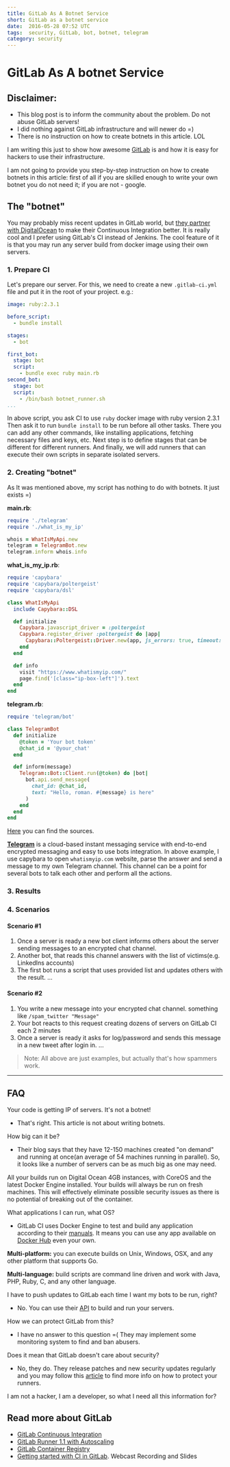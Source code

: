 ```yaml
---
title: GitLab As A Botnet Service
short: GitLab as a botnet service
date:  2016-05-28 07:52 UTC
tags:  security, GitLab, bot, botnet, telegram
category: security
---
```

# GitLab As A botnet Service


>
## Disclaimer:
- This blog post is to inform the community about the problem. Do not abuse GitLab servers!
- I did nothing against GitLab infrastructure and will newer do =)
- There is no instruction on how to create botnets in this article. LOL

I am writing this just to show how awesome [GitLab](https://gitlab.com) is and how it is easy for hackers to use their infrastructure.

I am not going to provide you step-by-step instruction on how to create botnets in this article: first of all if you are skilled enough to write your own botnet you do not need it; if you are not - google.

## The "botnet"
You may probably miss recent updates in GitLab world, but [they partner with DigitalOcean](https://about.gitlab.com/2016/04/19/gitlab-partners-with-digitalocean-to-make-continuous-integration-faster-safer-and-more-affordable/) to make their Continuous Integration better. It is really cool and I prefer using GitLab's CI instead of Jenkins. The cool feature of it is that you may run any server build from docker image using their own servers. 

### 1. Prepare CI
Let's prepare our server. For this, we need to create a new `.gitlab-ci.yml` file and put it in the root of your project. e.g.:

```yaml
image: ruby:2.3.1

before_script:
  - bundle install

stages:
  - bot

first_bot:
  stage: bot
  script:
    - bundle exec ruby main.rb
second_bot:
  stage: bot
  script:
    - /bin/bash botnet_runner.sh
...
```

In above script, you ask CI to use `ruby` docker image with ruby version 2.3.1
Then ask it to run `bundle install` to be run before all other tasks. There you can add any other commands, like installing applications, fetching necessary files and keys, etc.
Next step is to define stages that can be different for different runners.
And finally, we will add runners that can execute their own scripts in separate isolated servers.

### 2. Creating "botnet"
As It was mentioned above, my script has nothing to do with botnets. It just exists =)

**main.rb**:

```ruby
require './telegram'
require './what_is_my_ip'

whois = WhatIsMyApi.new
telegram = TelegramBot.new
telegram.inform whois.info
```

**what\_is\_my\_ip.rb**:

```ruby
require 'capybara'
require 'capybara/poltergeist'
require 'capybara/dsl'

class WhatIsMyApi
  include Capybara::DSL

  def initialize
    Capybara.javascript_driver = :poltergeist
    Capybara.register_driver :poltergeist do |app|
      Capybara::Poltergeist::Driver.new(app, js_errors: true, timeout: 30)
    end
  end

  def info
    visit "https://www.whatismyip.com/"
    page.find('[class="ip-box-left"]').text
  end
end
```

**telegram.rb**:

```ruby
require 'telegram/bot'

class TelegramBot
  def initialize
    @token = 'Your bot token'
    @chat_id = '@your_chat'
  end

  def inform(message)
    Telegram::Bot::Client.run(@token) do |bot|
      bot.api.send_message(
        chat_id: @chat_id,
        text: "Hello, roman. #{message} is here"
      )
    end
  end
end
```

[Here](https://gitlab.com/rrott/gitlab-botnet) you can find the sources.

**[Telegram](https://telegram.org/)** is a cloud-based instant messaging service with end-to-end encrypted messaging and easy to use bots integration. 
In above example, I use capybara to open `whatismyip.com` website, parse the answer and send a message to my own Telegram channel. This channel can be a point for several bots to talk each other and perform all the actions.

### 3. Results


### 4. Scenarios
#### Scenario #1
1. Once a server is ready a new bot client informs others about the server sending messages to an encrypted chat channel.
2. Another bot, that reads this channel answers with the list of victims(e.g. LinkedIns accounts)
3. The first bot runs a script that uses provided list and updates others with the result.
...

#### Scenario #2
1. You write a new message into your encrypted chat channel. something like `/spam_twitter "Message"`
2. Your bot reacts to this request creating dozens of servers on GitLab CI each 2 minutes
3. Once a server is ready it asks for log/password and sends this message in a new tweet after login in.
...

> Note: All above are just examples, but actually that's how spammers work.

----

## FAQ
Your code is getting IP of servers. It's not a botnet!

 - That's right. This article is not about writing botnets.

How big can it be?

- Their blog says that they have 12-150 machines created "on demand" and running at once(an average of 54 machines running in parallel). So, it looks like a number of servers can be as much big as one may need.

>
All your builds run on Digital Ocean 4GB instances, with CoreOS and the latest Docker Engine installed.
Your builds will always be run on fresh machines. This will effectively eliminate possible security issues as there is no potential of breaking out of the container.

What applications I can run, what OS?

- GitLab CI uses Docker Engine to test and build any application according to their [manuals](https://gitlab.com/help/ci/docker/using_docker_images.md). It means you can use any app available on [Docker Hub](https://hub.docker.com/) even your own.

>
**Multi-platform:** you can execute builds on Unix, Windows, OSX, and any other platform that supports Go.
>
**Multi-language:** build scripts are command line driven and work with Java, PHP, Ruby, C, and any other language.

I have to push updates to GitLab each time I want my bots to be run, right?

- No. You can use their [API](https://gitlab.com/help/ci/triggers/README.md) to build and run your servers.

How we can protect GitLab from this?

- I have no answer to this question =( They may implement some monitoring system to find and ban abusers.

Does it mean that GitLab doesn't care about security?

- No, they do. They release patches and new security updates regularly and you may follow this [article](https://gitlab.com/gitlab-org/gitlab-ci-multi-runner/blob/master/docs/security/index.md) to find more info on how to protect your runners.

I am not a hacker, I am a developer, so what I need all this information for? 

## Read more about GitLab
- [GitLab Continuous Integration](https://about.gitlab.com/gitlab-ci/)
- [GitLab Runner 1.1 with Autoscaling](https://about.gitlab.com/2016/03/29/gitlab-runner-1-1-released/)
- [GitLab Container Registry](https://about.gitlab.com/2016/05/23/gitlab-container-registry/)
- [Getting started with CI in GitLab](https://about.gitlab.com/2016/04/20/webcast-recording-and-slides-introduction-to-ci-in-gitlab/). Webcast Recording and Slides